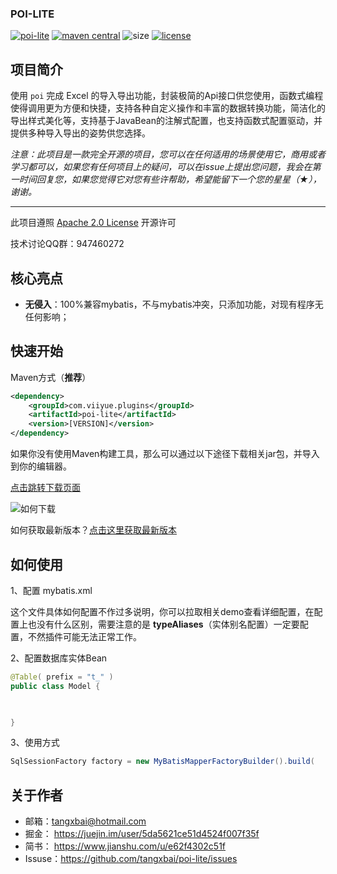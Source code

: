

### POI-LITE

[![poi-lite](https://img.shields.io/badge/plugin-poi--lite-green?style=flat-square)](https://github.com/tangxbai/mybatis-mappe) [![maven central](https://img.shields.io/badge/maven%20central-v1.3.0-brightgreen?style=flat-square)](https://maven-badges.herokuapp.com/maven-central/org.mybatis/mybatis) ![size](https://img.shields.io/badge/size-196kB-green?style=flat-square) [![license](https://img.shields.io/badge/license-Apache%202-blue?style=flat-square)](http://www.apache.org/licenses/LICENSE-2.0.html)



## 项目简介

使用 `poi` 完成 Excel 的导入导出功能，封装极简的Api接口供您使用，函数式编程使得调用更为方便和快捷，支持各种自定义操作和丰富的数据转换功能，简洁化的导出样式美化等，支持基于JavaBean的注解式配置，也支持函数式配置驱动，并提供多种导入导出的姿势供您选择。

*注意：此项目是一款完全开源的项目，您可以在任何适用的场景使用它，商用或者学习都可以，如果您有任何项目上的疑问，可以在issue上提出您问题，我会在第一时间回复您，如果您觉得它对您有些许帮助，希望能留下一个您的星星（★），谢谢。*

------

此项目遵照 [Apache 2.0 License]( http://www.apache.org/licenses/LICENSE-2.0.txt ) 开源许可 

技术讨论QQ群：947460272



## 核心亮点

- **无侵入**：100%兼容mybatis，不与mybatis冲突，只添加功能，对现有程序无任何影响；



## 快速开始

Maven方式（**推荐**）

```xml
<dependency>
	<groupId>com.viiyue.plugins</groupId>
	<artifactId>poi-lite</artifactId>
	<version>[VERSION]</version>
</dependency>
```

如果你没有使用Maven构建工具，那么可以通过以下途径下载相关jar包，并导入到你的编辑器。

[点击跳转下载页面](https://search.maven.org/search?q=g:com.viiyue.plugins%20AND%20a:poi-lite&core=gav)

![如何下载](https://user-gold-cdn.xitu.io/2019/10/16/16dd24a506f37022?w=995&h=126&f=png&s=14645)

如何获取最新版本？[点击这里获取最新版本](https://search.maven.org/search?q=g:com.viiyue.plugins%20AND%20a:poi-lite&core=gav)



## 如何使用

1、配置 mybatis.xml

这个文件具体如何配置不作过多说明，你可以拉取相关demo查看详细配置，在配置上也没有什么区别，需要注意的是 **typeAliases**（实体别名配置）一定要配置，不然插件可能无法正常工作。

2、配置数据库实体Bean

```java
@Table( prefix = "t_" )
public class Model {

    

}
```

3、使用方式

```java
SqlSessionFactory factory = new MyBatisMapperFactoryBuilder().build( 
```



## 关于作者

- 邮箱：tangxbai@hotmail.com
- 掘金： https://juejin.im/user/5da5621ce51d4524f007f35f
- 简书： https://www.jianshu.com/u/e62f4302c51f
- Issuse：https://github.com/tangxbai/poi-lite/issues
